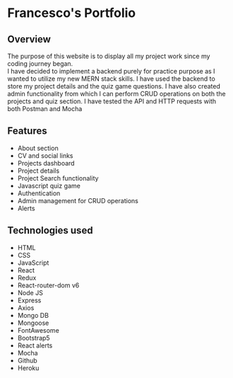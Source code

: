 # Francesco's Portfolio
## Overview
The purpose of this website is to display all my project work since my coding journey began.    
I have decided to implement a backend purely for practice purpose as I wanted to utilize my new MERN stack skills. I have used the backend to store my project details and the quiz game questions.
I have also created admin functionality from which I can perform CRUD operations on both the projects and quiz section.
I have tested the API and HTTP requests with both Postman and Mocha  

## Features
* About section
* CV and social links
* Projects dashboard
* Project details
* Project Search functionality
* Javascript quiz game
* Authentication
* Admin management for CRUD operations
* Alerts

## Technologies used
* HTML 
* CSS
* JavaScript
* React
* Redux
* React-router-dom v6
* Node JS
* Express
* Axios
* Mongo DB
* Mongoose
* FontAwesome
* Bootstrap5
* React alerts
* Mocha
* Github
* Heroku